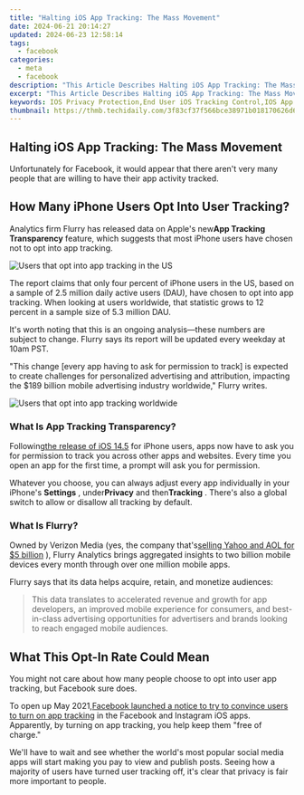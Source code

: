 ```yaml
---
title: "Halting iOS App Tracking: The Mass Movement"
date: 2024-06-21 20:14:27
updated: 2024-06-23 12:58:14
tags:
  - facebook
categories:
  - meta
  - facebook
description: "This Article Describes Halting iOS App Tracking: The Mass Movement"
excerpt: "This Article Describes Halting iOS App Tracking: The Mass Movement"
keywords: IOS Privacy Protection,End User iOS Tracking Control,IOS App Privacy Settings Guide,Stop iOS Tracking Features,Digital Footprint Reduction on Apple Devices,App Tracking Transparency and iOS,IOS Data Sharing Prevention Strategies
thumbnail: https://thmb.techidaily.com/3f83cf37f566bce38971b018170626d6e67c9f875eec12a8f86b696a3d6ea101.jpg
---
```


## Halting iOS App Tracking: The Mass Movement

 Unfortunately for Facebook, it would appear that there aren't very many people that are willing to have their app activity tracked.

## How Many iPhone Users Opt Into User Tracking?

 Analytics firm Flurry has released data on Apple's new**App Tracking Transparency** feature, which suggests that most iPhone users have chosen not to opt into app tracking.

![Users that opt into app tracking in the US](https://static1.makeuseofimages.com/wordpress/wp-content/uploads/2021/05/app-tracking-data-1.png)

 The report claims that only four percent of iPhone users in the US, based on a sample of 2.5 million daily active users (DAU), have chosen to opt into app tracking. When looking at users worldwide, that statistic grows to 12 percent in a sample size of 5.3 million DAU.

 It's worth noting that this is an ongoing analysis—these numbers are subject to change. Flurry says its report will be updated every weekday at 10am PST.

 "This change \[every app having to ask for permission to track\] is expected to create challenges for personalized advertising and attribution, impacting the $189 billion mobile advertising industry worldwide," Flurry writes.

![Users that opt into app tracking worldwide](https://static1.makeuseofimages.com/wordpress/wp-content/uploads/2021/05/app-tracking-data-2.png)

### What Is App Tracking Transparency?

 Following[the release of iOS 14.5](https://www.makeuseof.com/apple-releases-ios-14-5-update-iphone-ipad-ipod-touch/) for iPhone users, apps now have to ask you for permission to track you across other apps and websites. Every time you open an app for the first time, a prompt will ask you for permission.

 Whatever you choose, you can always adjust every app individually in your iPhone's **Settings** , under**Privacy** and then**Tracking** . There's also a global switch to allow or disallow all tracking by default.

### What Is Flurry?

 Owned by Verizon Media (yes, the company that's[selling Yahoo and AOL for $5 billion](https://www.makeuseof.com/verizon-selling-yahoo-aol/) ), Flurry Analytics brings aggregated insights to two billion mobile devices every month through over one million mobile apps.

 Flurry says that its data helps acquire, retain, and monetize audiences:

> This data translates to accelerated revenue and growth for app developers, an improved mobile experience for consumers, and best-in-class advertising opportunities for advertisers and brands looking to reach engaged mobile audiences.

## What This Opt-In Rate Could Mean

 You might not care about how many people choose to opt into user app tracking, but Facebook sure does.

 To open up May 2021,[Facebook launched a notice to try to convince users to turn on app tracking](https://www.makeuseof.com/facebook-instagram-user-tracking/) in the Facebook and Instagram iOS apps. Apparently, by turning on app tracking, you help keep them "free of charge."

 We'll have to wait and see whether the world's most popular social media apps will start making you pay to view and publish posts. Seeing how a majority of users have turned user tracking off, it's clear that privacy is fair more important to people.


<ins class="adsbygoogle"
     style="display:block"
     data-ad-format="autorelaxed"
     data-ad-client="ca-pub-7571918770474297"
     data-ad-slot="1223367746"></ins>



<ins class="adsbygoogle"
     style="display:block"
     data-ad-client="ca-pub-7571918770474297"
     data-ad-slot="8358498916"
     data-ad-format="auto"
     data-full-width-responsive="true"></ins>
